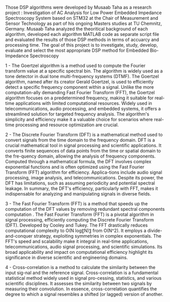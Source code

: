Those DSP algorithms were developed by Musaab Taha as a research project : Investigation of AC Analysis for Low Power Embedded Impedance Spectroscopy System based on STM32 at the Chair of Measurement and Sensor Technology
as part of his ongoing Masters studies at TU Chemnitz, Germany. 
Musaab Taha analyzed the theoritical background of each algorithm, developed each algorithm MATLAB code as separate script file and evaluated the results of those DSP methods in terms of accuarcy and processing time.
The goal of this project is to investigate, study, develop, evaluate and select the most appropriate DSP method for Embedded Bio-Impedance Spectroscopy


1 - The Goertzel algorithm is a method used to compute the Fourier transform value at a specific spectral bin.
The algorithm is widely used as a tone detector in dual tone multi-frequency systems (DTMF).
The Goertzel algorithm, named after its creator Gerald Goertzel, is used to efficiently detect a specific frequency component within a signal.
Unlike the more computation-ally demanding Fast Fourier Transform (FFT), the Goertzel algorithm focuses on a predetermined frequency,
making it suitable for real-time applications with limited computational resources. Widely used in telecommunications, audio processing, and embedded systems, 
it offers a streamlined solution for targeted frequency analysis. The algorithm's simplicity and efficiency make it a valuable choice for scenarios where real-time 
processing and resource optimization are crucial. 

2 - The Discrete Fourier Transform (DFT) is a mathematical method used to convert signals from the time domain to the frequency domain.
DFT is a crucial mathematical tool in signal processing and scientific applications. It converts finite sequences of data points from the time or spatial domain to the fre-quency domain, allowing the analysis of frequency components. Computed through a mathematical formula, the DFT involves complex exponential functions and is often optimized using the Fast Fourier Transform (FFT) algorithm for efficiency. Applica-tions include audio signal processing, image analysis, and telecommunications. Despite its power, the DFT has limitations, such as assuming periodicity and potential spectral leakage. In summary, the DFT's efficiency, particularly with FFT, makes it indispensable for analyzing and manipulating signals in diverse fields.


3 - The Fast Fourier Transform (FFT) is a method that speeds up the computation of the DFT values by removing redundant spectral components computation .
The Fast Fourier Transform (FFT) is a pivotal algorithm in signal processing, efficiently computing the Discrete Fourier Transform (DFT). Developed by Cooley and Tukey. The FFT drastically reduces computational complexity to O(N log⁡〖N)〗 from O(N^2). It employs a divide-and-conquer strategy, exploiting symmetries in complex exponentials. The FFT's speed and scalability make it integral in real-time applications, telecommunications, audio signal processing, and scientific simulations. Its broad applicability and impact on computational efficiency highlight its significance in diverse scientific and engineering domains. 

4 - Cross-correlation is a method to calculate the similarity between the input sig-nal and the reference signal.
Cross-correlation is a fundamental statistical method widely used in signal pro-cessing, statistics, and various scientific disciplines.
It assesses the similarity between two signals by measuring their convolution.
In essence, cross-correlation quantifies the degree to which a signal resembles a shifted (or lagged) version of another.
